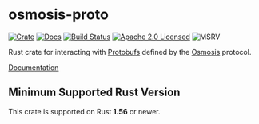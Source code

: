 # osmosis-proto

[![Crate][crate-image]][crate-link]
[![Docs][docs-image]][docs-link]
[![Build Status][build-image]][build-link]
[![Apache 2.0 Licensed][license-image]][license-link]
![MSRV][rustc-image]

Rust crate for interacting with [Protobufs] defined by the [Osmosis] protocol.

[Documentation][docs-link]

## Minimum Supported Rust Version

This crate is supported on Rust **1.56** or newer.

[//]: # "badges"
[crate-image]: https://buildstats.info/crate/osmosis-proto
[crate-link]: https://crates.io/crates/osmosis-proto
[docs-image]: https://docs.rs/osmosis-proto/badge.svg
[docs-link]: https://docs.rs/osmosis-proto/
[build-image]: https://github.com/cosmos/cosmos-rust/workflows/osmosis-proto/badge.svg
[build-link]: https://github.com/cosmos/cosmos-rust/actions/workflows/osmosis-proto.yml
[license-image]: https://img.shields.io/badge/license-Apache2.0-blue.svg
[license-link]: https://github.com/cosmos/cosmos-rust/blob/master/LICENSE
[rustc-image]: https://img.shields.io/badge/rustc-1.56+-blue.svg

[//]: # "general links"
[Protobufs]: https://github.com/osmosis-labs/osmosis/tree/main/proto/osmosis
[Osmosis]: https://github.com/osmosis-labs/osmosis/
